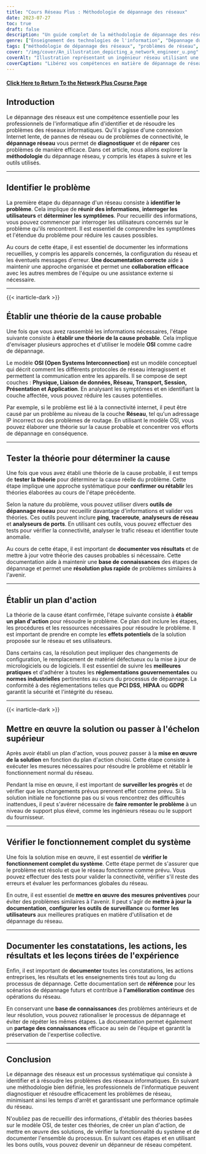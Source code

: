 ```yaml
---
title: "Cours Réseau Plus : Méthodologie de dépannage des réseaux"
date: 2023-07-27
toc: true
draft: false
description: "Un guide complet de la méthodologie de dépannage des réseaux, comprenant les étapes, les outils et les meilleures pratiques pour résoudre les problèmes de réseau de manière efficace et efficiente."
genre: ["Enseignement des technologies de l'information", "Dépannage du réseau", "Certification de réseau", "Formation informatique", "Réseaux informatiques", "Compétences informatiques", "Connaissances techniques", "Professionnels de l'informatique", "Concepts de mise en réseau", "Soutien au réseau"]
tags: ["méthodologie de dépannage des réseaux", "problèmes de réseau", "Professionnels de l'informatique", "Modèle OSI", "outils de réseau", "étapes de dépannage", "performance du réseau", "Compétences informatiques", "résolution de problèmes", "diagnostic du réseau", "documenter le dépannage", "configuration du réseau", "collaboration des utilisateurs", "les réglementations gouvernementales", "normes industrielles", "PCI DSS", "HIPAA", "GDPR", "documentation du réseau", "l'amélioration continue", "base de connaissances du réseau", "fonctionnalité du système", "mesures préventives", "optimisation des performances du réseau", "outils de dépannage du réseau", "connectivité du réseau", "Cours de formation en informatique", "processus de dépannage du réseau", "techniques de dépannage des réseaux", "meilleures pratiques en matière de soutien au réseau", "guide de dépannage du réseau"]
cover: "/img/cover/An_illustration_depicting_a_network_engineer_u.png"
coverAlt: "Illustration représentant un ingénieur réseau utilisant une loupe pour analyser les connexions réseau et résoudre les problèmes."
coverCaption: "Libérez vos compétences en matière de dépannage de réseaux"
---
```


#### [Click Here to Return To the Network Plus Course Page](/network-plus-start)

## Introduction

Le dépannage des réseaux est une compétence essentielle pour les professionnels de l'informatique afin d'identifier et de résoudre les problèmes des réseaux informatiques. Qu'il s'agisse d'une connexion Internet lente, de pannes de réseau ou de problèmes de connectivité, le **dépannage réseau** vous permet de **diagnostiquer** et de **réparer** ces problèmes de manière efficace. Dans cet article, nous allons explorer la **méthodologie** du dépannage réseau, y compris les étapes à suivre et les outils utilisés.

______

## Identifier le problème

La première étape du dépannage d'un réseau consiste à **identifier le problème**. Cela implique de **réunir des informations**, **interroger les utilisateurs** et **déterminer les symptômes**. Pour recueillir des informations, vous pouvez commencer par interroger les utilisateurs concernés sur le problème qu'ils rencontrent. Il est essentiel de comprendre les symptômes et l'étendue du problème pour réduire les causes possibles.

Au cours de cette étape, il est essentiel de documenter les informations recueillies, y compris les appareils concernés, la configuration du réseau et les éventuels messages d'erreur. **Une documentation correcte** aide à maintenir une approche organisée et permet une **collaboration efficace** avec les autres membres de l'équipe ou une assistance externe si nécessaire.

______

{{< inarticle-dark >}}

## Établir une théorie de la cause probable

Une fois que vous avez rassemblé les informations nécessaires, l'étape suivante consiste à **établir une théorie de la cause probable**. Cela implique d'envisager plusieurs approches et d'utiliser le modèle **OSI** comme cadre de dépannage.

Le modèle **OSI (Open Systems Interconnection)** est un modèle conceptuel qui décrit comment les différents protocoles de réseau interagissent et permettent la communication entre les appareils. Il se compose de sept couches : **Physique, Liaison de données, Réseau, Transport, Session, Présentation et Application**. En analysant les symptômes et en identifiant la couche affectée, vous pouvez réduire les causes potentielles.

Par exemple, si le problème est lié à la connectivité internet, il peut être causé par un problème au niveau de la couche **Réseau**, tel qu'un adressage IP incorrect ou des problèmes de routage. En utilisant le modèle OSI, vous pouvez élaborer une théorie sur la cause probable et concentrer vos efforts de dépannage en conséquence.

______

## Tester la théorie pour déterminer la cause

Une fois que vous avez établi une théorie de la cause probable, il est temps de **tester la théorie** pour déterminer la cause réelle du problème. Cette étape implique une approche systématique pour **confirmer ou rétablir** les théories élaborées au cours de l'étape précédente.

Selon la nature du problème, vous pouvez utiliser divers **outils de dépannage réseau** pour recueillir davantage d'informations et valider vos théories. Ces outils peuvent inclure **ping**, **traceroute**, **analyseurs de réseau** et **analyseurs de ports**. En utilisant ces outils, vous pouvez effectuer des tests pour vérifier la connectivité, analyser le trafic réseau et identifier toute anomalie.

Au cours de cette étape, il est important de **documenter vos résultats** et de mettre à jour votre théorie des causes probables si nécessaire. Cette documentation aide à maintenir une **base de connaissances** des étapes de dépannage et permet une **résolution plus rapide** de problèmes similaires à l'avenir.

______

## Établir un plan d'action

La théorie de la cause étant confirmée, l'étape suivante consiste à **établir un plan d'action** pour résoudre le problème. Ce plan doit inclure les étapes, les procédures et les ressources nécessaires pour résoudre le problème. Il est important de prendre en compte les **effets potentiels** de la solution proposée sur le réseau et ses utilisateurs.

Dans certains cas, la résolution peut impliquer des changements de configuration, le remplacement de matériel défectueux ou la mise à jour de micrologiciels ou de logiciels. Il est essentiel de suivre les **meilleures pratiques** et d'adhérer à toutes les **réglementations gouvernementales** ou **normes industrielles** pertinentes au cours du processus de dépannage. La conformité à des réglementations telles que **PCI DSS**, **HIPAA** ou **GDPR** garantit la sécurité et l'intégrité du réseau.

______

{{< inarticle-dark >}}

## Mettre en œuvre la solution ou passer à l'échelon supérieur

Après avoir établi un plan d'action, vous pouvez passer à la **mise en œuvre de la solution** en fonction du plan d'action choisi. Cette étape consiste à exécuter les mesures nécessaires pour résoudre le problème et rétablir le fonctionnement normal du réseau.

Pendant la mise en œuvre, il est important de **surveiller les progrès** et de vérifier que les changements prévus prennent effet comme prévu. Si la solution initiale ne fonctionne pas ou si vous rencontrez des difficultés inattendues, il peut s'avérer nécessaire de **faire remonter le problème** à un niveau de support plus élevé, comme les ingénieurs réseau ou le support du fournisseur.

______

## Vérifier le fonctionnement complet du système

Une fois la solution mise en œuvre, il est essentiel de **vérifier le fonctionnement complet du système**. Cette étape permet de s'assurer que le problème est résolu et que le réseau fonctionne comme prévu. Vous pouvez effectuer des tests pour valider la connectivité, vérifier s'il reste des erreurs et évaluer les performances globales du réseau.

En outre, il est essentiel de **mettre en œuvre des mesures préventives** pour éviter des problèmes similaires à l'avenir. Il peut s'agir de **mettre à jour la documentation**, **configurer les outils de surveillance** ou **former les utilisateurs** aux meilleures pratiques en matière d'utilisation et de dépannage du réseau.

______

## Documenter les constatations, les actions, les résultats et les leçons tirées de l'expérience

Enfin, il est important de **documenter** toutes les constatations, les actions entreprises, les résultats et les enseignements tirés tout au long du processus de dépannage. Cette documentation sert de **référence** pour les scénarios de dépannage futurs et contribue à **l'amélioration continue** des opérations du réseau.

En conservant une **base de connaissances** des problèmes antérieurs et de leur résolution, vous pouvez rationaliser le processus de dépannage et éviter de répéter les mêmes étapes. La documentation permet également un **partage des connaissances** efficace au sein de l'équipe et garantit la préservation de l'expertise collective.

______

## Conclusion

Le dépannage des réseaux est un processus systématique qui consiste à identifier et à résoudre les problèmes des réseaux informatiques. En suivant une méthodologie bien définie, les professionnels de l'informatique peuvent diagnostiquer et résoudre efficacement les problèmes de réseau, minimisant ainsi les temps d'arrêt et garantissant une performance optimale du réseau.

N'oubliez pas de recueillir des informations, d'établir des théories basées sur le modèle OSI, de tester ces théories, de créer un plan d'action, de mettre en œuvre des solutions, de vérifier la fonctionnalité du système et de documenter l'ensemble du processus. En suivant ces étapes et en utilisant les bons outils, vous pouvez devenir un dépanneur de réseau compétent.
